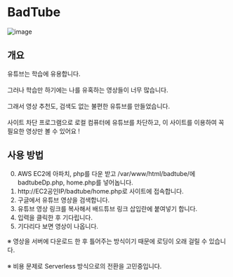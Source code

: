 # BadTube
![image](https://user-images.githubusercontent.com/71138398/225192477-8d8e9444-f70c-4716-b18a-e2d14fadd6b2.png)
## 개요

유튜브는 학습에 유용합니다.<br><br>
그러나 학습만 하기에는 나를 유혹하는 영상들이 너무 많습니다.<br><br>
그래서 영상 추천도, 검색도 없는 불편한 유튜브를 만들었습니다.<br><br>
사이트 차단 프로그램으로 로컬 컴퓨터에 유튜브를 차단하고, 이 사이트를 이용하여 꼭 필요한 영상만 볼 수 있어요 !

## 사용 방법
0. AWS EC2에 아파치, php를 다운 받고 /var/www/html/badtube/에 badtubeDp.php, home.php를 넣어놉니다. <br>
1. http://EC2공인IP/badtube/home.php로 사이트에 접속합니다.
2. 구글에서 유튜브 영상을 검색합니다.<br>
3. 유튜브 영상 링크를 복사해서 배드튜브 링크 삽입란에 붙여넣기 합니다.<br>
4. 입력을 클릭한 후 기다립니다.<br>
5. 기다리다 보면 영상이 나옵니다.<br>

※ 영상을 서버에 다운로드 한 후 틀어주는 방식이기 때문에 로딩이 오래 걸릴 수 있습니다.
<br><br>
※ 비용 문제로 Serverless 방식으로의 전환을 고민중입니다.

